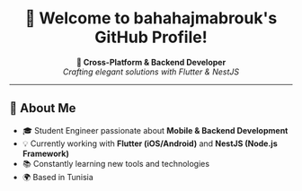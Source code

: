 
<h1 align="center">👋 Welcome to bahahajmabrouk's GitHub Profile!</h1>

<p align="center">
  <strong>🚀 Cross-Platform & Backend Developer</strong><br>
  <em>Crafting elegant solutions with Flutter & NestJS</em>
</p>

---

## 🧠 About Me

- 🎓 Student Engineer passionate about **Mobile & Backend Development**
- 💡 Currently working with **Flutter (iOS/Android)** and **NestJS (Node.js Framework)**
- 📚 Constantly learning new tools and technologies
- 🌍 Based in Tunisia
<!--
**bahahajmabrouk/bahahajmabrouk** is a ✨ _special_ ✨ repository because its `README.md` (this file) appears on your GitHub profile.

Here are some ideas to get you started:

- 🔭 I’m currently working on ...
- 🌱 I’m currently learning ...
- 👯 I’m looking to collaborate on ...
- 🤔 I’m looking for help with ...
- 💬 Ask me about ...
- 📫 How to reach me: ...
- 😄 Pronouns: ...
- ⚡ Fun fact: ...
-->
